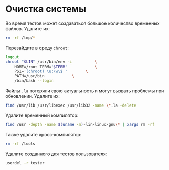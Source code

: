 # Очистка системы

Во время тестов может создаваться большое количество временных файлов. Удалите их:

```bash
rm -rf /tmp/*
```

Перезайдите в среду `chroot`:

```bash
logout
chroot "$LIN" /usr/bin/env -i          \
    HOME=/root TERM="$TERM"            \
    PS1='(chroot) \u:\w\$ '        \
    PATH=/usr/bin            \
    /bin/bash --login
```

Файлы `.la` потеряли свою актуальность и могут вызвать проблемы при обновлении. Удалите их:

```bash
find /usr/lib /usr/libexec /usr/lib32 -name \*.la -delete
```

Удалите временный компилятор:

```bash
find /usr -depth -name $(uname -m)-lin-linux-gnu\* | xargs rm -rf
```

Также удалите кросс-компилятор:

```bash
rm -rf /tools
```

Удалите созданного для тестов пользователя:

```bash
userdel -r tester
```
